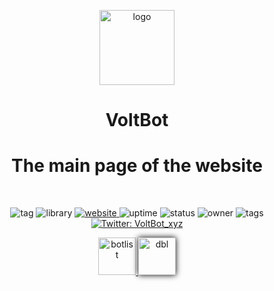 <p align="center"><img height="120" align="center" src="https://voltbot.xyz/assets/img/logo.png" alt="logo"/></p>
<h1 align="center">VoltBot</h1>
<h1 align="center">The main page of the website</h1>
<br>
<p align="center">
    <img alt="tag" src="https://botlist.space/bot/699534920271265812/badge?property=tag&color=red" target="_blank" />
    <img alt="library" src="https://botlist.space/bot/699534920271265812/badge?property=library&color=orange" />
  <a href="https://voltbot.xyz">
    <img alt="website" src="https://botlist.space/bot/699534920271265812/badge?property=website&color=yellow" target="_blank" />
  </a>
    <img alt="uptime" src="https://botlist.space/bot/699534920271265812/badge?property=uptime&color=yellowgreen" target="_blank" />
    <img alt="status" src="https://botlist.space/bot/699534920271265812/badge?property=status&color=green" target="_blank" />
    <img alt="owner" src="https://botlist.space/bot/699534920271265812/badge?property=owner&color=brightgreen" target="_blank" />
    <img alt="tags" src="https://botlist.space/bot/699534920271265812/badge?property=tags&color=9cf" target="_blank" />
  <a href="https://twitter.com/VoltBot_xyz">
    <img alt="Twitter: VoltBot_xyz" src="https://img.shields.io/twitter/follow/VoltBot_xyz.svg?style=social" target="_blank" />
  </a>
</p>
<p align="center">
  <a href="https://botlist.space/bot/699534920271265812">
    <img height="60" alt="botlist" src="https://botlist.space/img/logo.svg" target="_blank" />
  </a>
  <a href="https://top.gg/bot/699534920271265812">
    <img height="60" alt="dbl" src="https://top.gg/images/dblnewtrans.png" target="_blank" style="-webkit-box-shadow: 0px 0px 9px 0px rgba(0,0,0,1);-moz-box-shadow: 0px 0px 9px 0px rgba(0,0,0,1);box-shadow: 0px 0px 9px 0px rgba(0,0,0,1);" />
  </a>
</p>
